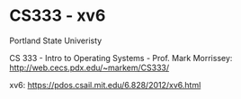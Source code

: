 # CS333 - xv6
Portland State Univeristy

CS 333 - Intro to Operating Systems - Prof. Mark Morrissey:
http://web.cecs.pdx.edu/~markem/CS333/

xv6:
https://pdos.csail.mit.edu/6.828/2012/xv6.html
